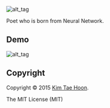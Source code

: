 ![alt_tag](https://raw.githubusercontent.com/carpedm20/poet-neural/master/contents/poet.PNG)

Poet who is born from Neural Network.


Demo
----

![alt_tag](https://raw.githubusercontent.com/carpedm20/poet-neural/master/contents/poet2.PNG)


Copyright
---------

Copyright :copyright: 2015 [Kim Tae Hoon](http://carpedm20.github.io/).

The MIT License (MIT)
